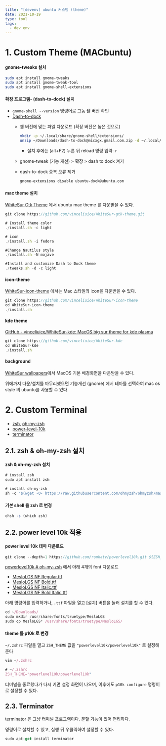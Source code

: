 ```yaml
---
title: "[devenv] ubuntu 커스텀 (theme)"
date: 2021-10-19
type: tool
tags:
  - dev env
---
```



# 1. Custom Theme (MACbuntu)

#### gnome-tweaks 설치

```bash
sudo apt install gnome-tweaks
sudo apt install gnome-tweak-tool
sudo apt install gnome-shell-extensions
```

#### 확장 프로그램- (dash-to-dock) 설치

- `gnome-shell --version` 명령어로 그놈 쉘 버전 확인
- [Dash-to-dock](https://extensions.gnome.org/extension/307/dash-to-dock/)
    - 쉘 버전에 맞는 파일 다운로드 (확장 버전은 높은 것으로)
        
        ```bash
        mkdir -p ~/.local/share/gnome-shell/extensions/
        unzip ~/Downloads/dash-to-dock@micxgx.gmail.com.zip -d ~/.local/share/gnome-shell/extensions/dash-to-dock@micxgx.gmail.com/
        ```
        
        - 설치 후에는 (alt+F2) 누른 뒤 reload 명령 입력: `r`
    - gnome-tweak (기능 개선) > 확장 > dash to dock 켜기
    - dash-to-dock 중복 오류 제거
        
        ```bash
        gnome-extensions disable ubuntu-dock@ubuntu.com
        ```
        

#### mac theme 설치

[WhiteSur Gtk Theme](https://www.gnome-look.org/p/1403328) 에서 ubuntu mac theme 를 다운받을 수 있다.

```jsx
git clone https://github.com/vinceliuice/WhiteSur-gtk-theme.git

# Install theme color
./install.sh -c light

# icon
./install.sh -i fedora

#Change Nautilus style
./install.sh -N mojave

#Install and customize Dash to Dock theme
./tweaks.sh -d -c light
```

#### icon-theme 

[WhiteSur-icon-theme](https://github.com/vinceliuice/WhiteSur-icon-theme) 에서는 Mac 스타일의 icon을 다운받을 수 있다.

```jsx
git clone https://github.com/vinceliuice/WhiteSur-icon-theme
cd WhiteSur-icon-theme
./install.sh
```

#### kde theme

[GitHub - vinceliuice/WhiteSur-kde: MacOS big sur theme for kde plasma](https://github.com/vinceliuice/WhiteSur-kde)

```jsx
git clone https://github.com/vinceliuice/WhiteSur-kde
cd WhiteSur-kde
./install.sh
```

#### background

[WhiteSur wallpapers](https://github.com/vinceliuice/WhiteSur-gtk-theme/tree/wallpapers/4k)에서 MacOS 기본 배경화면을 다운받을 수 있다. 

위에까지 다운/설치를 마무리했으면 기능개선 (gnome) 에서 테마를 선택하여 mac os style 의 ubuntu를 사용할 수 있다


# 2. Custom Terminal

- [zsh](https://zsh.sourceforge.io/), [oh-my-zsh](https://github.com/ohmyzsh/ohmyzsh)
- [power-level-10k](https://github.com/romkatv/powerlevel10k)
- [terminator](https://gnometerminator.blogspot.com/p/introduction.html)


## 2.1. zsh & oh-my-zsh 설치

#### zsh & oh-my-zsh 설치 

```jsx
# install zsh
sudo apt install zsh

# install oh-my-zsh
sh -c "$(wget -O- https://raw.githubusercontent.com/ohmyzsh/ohmyzsh/master/tools/install.sh)"
```

#### 기본 shell 을 zsh 로 변경

```jsx
chsh -s (which zsh)
```

## 2.2. power level 10k 적용

#### power level 10k 테마 다운로드

```jsx
git clone --depth=1 https://github.com/romkatv/powerlevel10k.git ${ZSH_CUSTOM:-~/.oh-my-zsh/custom}/themes/powerlevel10k
```

[powerlevel10k # oh-my-zsh](https://github.com/romkatv/powerlevel10k#oh-my-zsh) 에서 아래 4개의 font 다운로드

- [MesloLGS NF Regular.ttf](https://github.com/romkatv/powerlevel10k-media/raw/master/MesloLGS%20NF%20Regular.ttf)
- [MesloLGS NF Bold.ttf](https://github.com/romkatv/powerlevel10k-media/raw/master/MesloLGS%20NF%20Bold.ttf)
- [MesloLGS NF Italic.ttf](https://github.com/romkatv/powerlevel10k-media/raw/master/MesloLGS%20NF%20Italic.ttf)
- [MesloLGS NF Bold Italic.ttf](https://github.com/romkatv/powerlevel10k-media/raw/master/MesloLGS%20NF%20Bold%20Italic.ttf)

아래 명령어를 입력하거나, `.ttf` 파일을 열고 [설치] 버튼을 눌러 설치를 할 수 있다.

```jsx
cd ~/Downloads/
sudo mkdir /usr/share/fonts/truetype/MesloLGS
sudo cp MesloLGS* /usr/share/fonts/truetype/MesloLGS/
```

#### theme 를 p10k 로 변경

`~/.zshrc` 파일을 열고 `ZSH_THEME` 값을 `"powerlevel10k/powerlevel10k"` 로 설정해준다

```jsx
vim ~/.zshrc
```

```jsx
# ~/.zshrc
ZSH_THEME="powerlevel10k/powerlevel10k"
```

터미널을 종료했다가 다시 키면 설정 화면이 나오며, 이후에도 `p10k configure` 명령어로 설정할 수 있다.

## 2.3. Terminator

terminator 은 그냥 터미널 프로그램이다. 분할 기능이 있어 편리하다.

명령어로 설치할 수 있고, 실행 뒤 우클릭하여 설정할 수 있다. 

```jsx
sudo apt-get install terminator
```

